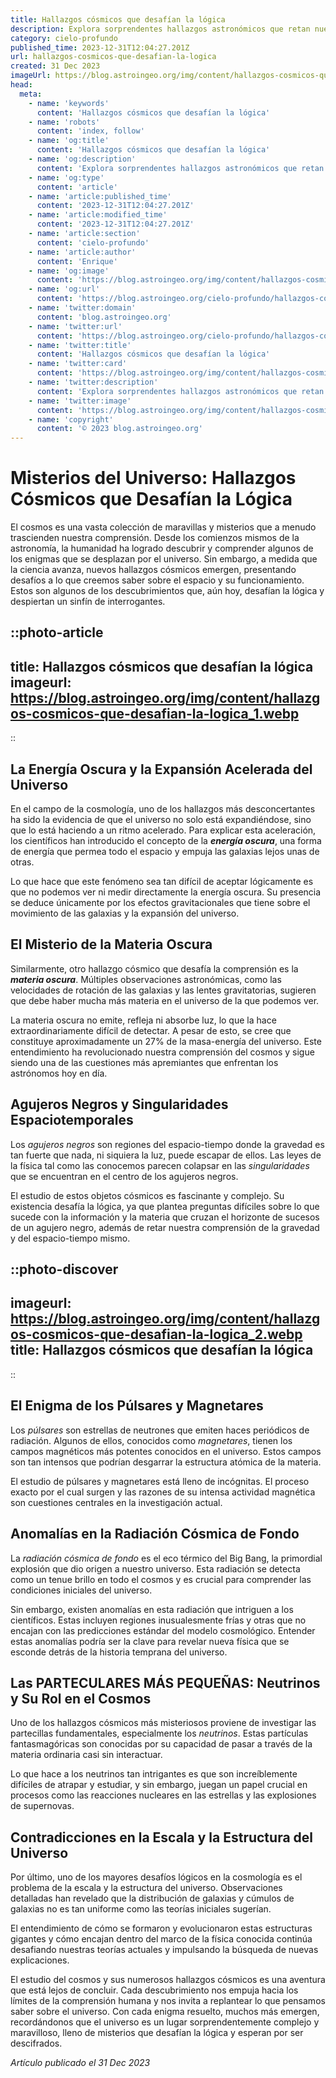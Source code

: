 ```yaml
---
title: Hallazgos cósmicos que desafían la lógica
description: Explora sorprendentes hallazgos astronómicos que retan nuestro entendimiento del universo. ¡Descubre misterios que van más allá de la lógica cósmica!
category: cielo-profundo
published_time: 2023-12-31T12:04:27.201Z
url: hallazgos-cosmicos-que-desafian-la-logica
created: 31 Dec 2023
imageUrl: https://blog.astroingeo.org/img/content/hallazgos-cosmicos-que-desafian-la-logica_1.webp
head:
  meta:
    - name: 'keywords'
      content: 'Hallazgos cósmicos que desafían la lógica'
    - name: 'robots'
      content: 'index, follow'
    - name: 'og:title'
      content: 'Hallazgos cósmicos que desafían la lógica'
    - name: 'og:description'
      content: 'Explora sorprendentes hallazgos astronómicos que retan nuestro entendimiento del universo. ¡Descubre misterios que van más allá de la lógica cósmica!'
    - name: 'og:type'
      content: 'article'
    - name: 'article:published_time'
      content: '2023-12-31T12:04:27.201Z'
    - name: 'article:modified_time'
      content: '2023-12-31T12:04:27.201Z'
    - name: 'article:section'
      content: 'cielo-profundo'
    - name: 'article:author'
      content: 'Enrique'
    - name: 'og:image'
      content: 'https://blog.astroingeo.org/img/content/hallazgos-cosmicos-que-desafian-la-logica_1.webp'
    - name: 'og:url'
      content: 'https://blog.astroingeo.org/cielo-profundo/hallazgos-cosmicos-que-desafian-la-logica'
    - name: 'twitter:domain'
      content: 'blog.astroingeo.org'
    - name: 'twitter:url'
      content: 'https://blog.astroingeo.org/cielo-profundo/hallazgos-cosmicos-que-desafian-la-logica'
    - name: 'twitter:title'
      content: 'Hallazgos cósmicos que desafían la lógica'
    - name: 'twitter:card'
      content: 'https://blog.astroingeo.org/img/content/hallazgos-cosmicos-que-desafian-la-logica_1.webp'
    - name: 'twitter:description'
      content: 'Explora sorprendentes hallazgos astronómicos que retan nuestro entendimiento del universo. ¡Descubre misterios que van más allá de la lógica cósmica!'
    - name: 'twitter:image'
      content: 'https://blog.astroingeo.org/img/content/hallazgos-cosmicos-que-desafian-la-logica_1.webp'
    - name: 'copyright'
      content: '© 2023 blog.astroingeo.org'
---
```

# Misterios del Universo: Hallazgos Cósmicos que Desafían la Lógica

El cosmos es una vasta colección de maravillas y misterios que a menudo trascienden nuestra comprensión. Desde los comienzos mismos de la astronomía, la humanidad ha logrado descubrir y comprender algunos de los enigmas que se desplazan por el universo. Sin embargo, a medida que la ciencia avanza, nuevos hallazgos cósmicos emergen, presentando desafíos a lo que creemos saber sobre el espacio y su funcionamiento. Estos son algunos de los descubrimientos que, aún hoy, desafían la lógica y despiertan un sinfín de interrogantes.

::photo-article
---
title: Hallazgos cósmicos que desafían la lógica
imageurl: https://blog.astroingeo.org/img/content/hallazgos-cosmicos-que-desafian-la-logica_1.webp
---
::

## La Energía Oscura y la Expansión Acelerada del Universo

En el campo de la cosmología, uno de los hallazgos más desconcertantes ha sido la evidencia de que el universo no solo está expandiéndose, sino que lo está haciendo a un ritmo acelerado. Para explicar esta aceleración, los científicos han introducido el concepto de la **_energía oscura_**, una forma de energía que permea todo el espacio y empuja las galaxias lejos unas de otras.

Lo que hace que este fenómeno sea tan difícil de aceptar lógicamente es que no podemos ver ni medir directamente la energía oscura. Su presencia se deduce únicamente por los efectos gravitacionales que tiene sobre el movimiento de las galaxias y la expansión del universo.

## El Misterio de la Materia Oscura

Similarmente, otro hallazgo cósmico que desafía la comprensión es la **_materia oscura_**. Múltiples observaciones astronómicas, como las velocidades de rotación de las galaxias y las lentes gravitatorias, sugieren que debe haber mucha más materia en el universo de la que podemos ver.

La materia oscura no emite, refleja ni absorbe luz, lo que la hace extraordinariamente difícil de detectar. A pesar de esto, se cree que constituye aproximadamente un 27% de la masa-energía del universo. Este entendimiento ha revolucionado nuestra comprensión del cosmos y sigue siendo una de las cuestiones más apremiantes que enfrentan los astrónomos hoy en día.

## Agujeros Negros y Singularidades Espaciotemporales

Los _agujeros negros_ son regiones del espacio-tiempo donde la gravedad es tan fuerte que nada, ni siquiera la luz, puede escapar de ellos. Las leyes de la física tal como las conocemos parecen colapsar en las _singularidades_ que se encuentran en el centro de los agujeros negros.

El estudio de estos objetos cósmicos es fascinante y complejo. Su existencia desafía la lógica, ya que plantea preguntas difíciles sobre lo que sucede con la información y la materia que cruzan el horizonte de sucesos de un agujero negro, además de retar nuestra comprensión de la gravedad y del espacio-tiempo mismo.


::photo-discover
---
imageurl: https://blog.astroingeo.org/img/content/hallazgos-cosmicos-que-desafian-la-logica_2.webp
title: Hallazgos cósmicos que desafían la lógica
---
::

## El Enigma de los Púlsares y Magnetares

Los _púlsares_ son estrellas de neutrones que emiten haces periódicos de radiación. Algunos de ellos, conocidos como _magnetares_, tienen los campos magnéticos más potentes conocidos en el universo. Estos campos son tan intensos que podrían desgarrar la estructura atómica de la materia.

El estudio de púlsares y magnetares está lleno de incógnitas. El proceso exacto por el cual surgen y las razones de su intensa actividad magnética son cuestiones centrales en la investigación actual.

## Anomalías en la Radiación Cósmica de Fondo

La _radiación cósmica de fondo_ es el eco térmico del Big Bang, la primordial explosión que dio origen a nuestro universo. Esta radiación se detecta como un tenue brillo en todo el cosmos y es crucial para comprender las condiciones iniciales del universo.

Sin embargo, existen anomalías en esta radiación que intriguen a los científicos. Estas incluyen regiones inusualesmente frías y otras que no encajan con las predicciones estándar del modelo cosmológico. Entender estas anomalías podría ser la clave para revelar nueva física que se esconde detrás de la historia temprana del universo.

## Las PARTECULARES MÁS PEQUEÑAS: Neutrinos y Su Rol en el Cosmos

Uno de los hallazgos cósmicos más misteriosos proviene de investigar las partecillas fundamentales, especialmente los _neutrinos_. Estas partículas fantasmagóricas son conocidas por su capacidad de pasar a través de la materia ordinaria casi sin interactuar.

Lo que hace a los neutrinos tan intrigantes es que son increíblemente difíciles de atrapar y estudiar, y sin embargo, juegan un papel crucial en procesos como las reacciones nucleares en las estrellas y las explosiones de supernovas.

## Contradicciones en la Escala y la Estructura del Universo

Por último, uno de los mayores desafíos lógicos en la cosmología es el problema de la escala y la estructura del universo. Observaciones detalladas han revelado que la distribución de galaxias y cúmulos de galaxias no es tan uniforme como las teorías iniciales sugerían.

El entendimiento de cómo se formaron y evolucionaron estas estructuras gigantes y cómo encajan dentro del marco de la física conocida continúa desafiando nuestras teorías actuales y impulsando la búsqueda de nuevas explicaciones.

El estudio del cosmos y sus numerosos hallazgos cósmicos es una aventura que está lejos de concluir. Cada descubrimiento nos empuja hacia los límites de la comprensión humana y nos invita a replantear lo que pensamos saber sobre el universo. Con cada enigma resuelto, muchos más emergen, recordándonos que el universo es un lugar sorprendentemente complejo y maravilloso, lleno de misterios que desafían la lógica y esperan por ser descifrados.

_Artículo publicado el 31 Dec 2023_